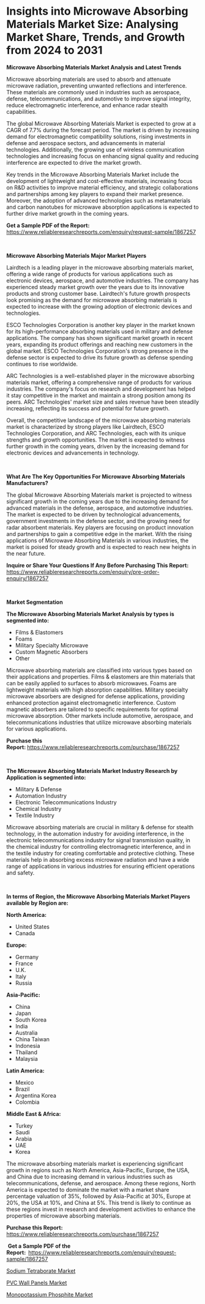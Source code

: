 <p><h1>Insights into Microwave Absorbing Materials Market Size: Analysing Market Share, Trends, and Growth from 2024 to 2031</h1></p><p><strong>Microwave Absorbing Materials Market Analysis and Latest Trends</strong></p>
<p><p>Microwave absorbing materials are used to absorb and attenuate microwave radiation, preventing unwanted reflections and interference. These materials are commonly used in industries such as aerospace, defense, telecommunications, and automotive to improve signal integrity, reduce electromagnetic interference, and enhance radar stealth capabilities.</p><p>The global Microwave Absorbing Materials Market is expected to grow at a CAGR of 7.7% during the forecast period. The market is driven by increasing demand for electromagnetic compatibility solutions, rising investments in defense and aerospace sectors, and advancements in material technologies. Additionally, the growing use of wireless communication technologies and increasing focus on enhancing signal quality and reducing interference are expected to drive the market growth.</p><p>Key trends in the Microwave Absorbing Materials Market include the development of lightweight and cost-effective materials, increasing focus on R&D activities to improve material efficiency, and strategic collaborations and partnerships among key players to expand their market presence. Moreover, the adoption of advanced technologies such as metamaterials and carbon nanotubes for microwave absorption applications is expected to further drive market growth in the coming years.</p></p>
<p><strong>Get a Sample PDF of the Report:&nbsp;</strong> <a href="https://www.reliableresearchreports.com/enquiry/request-sample/1867257">https://www.reliableresearchreports.com/enquiry/request-sample/1867257</a></p>
<p>&nbsp;</p>
<p><strong>Microwave Absorbing Materials Major Market Players</strong></p>
<p><p>Lairdtech is a leading player in the microwave absorbing materials market, offering a wide range of products for various applications such as electronic devices, aerospace, and automotive industries. The company has experienced steady market growth over the years due to its innovative products and strong customer base. Lairdtech's future growth prospects look promising as the demand for microwave absorbing materials is expected to increase with the growing adoption of electronic devices and technologies.</p><p>ESCO Technologies Corporation is another key player in the market known for its high-performance absorbing materials used in military and defense applications. The company has shown significant market growth in recent years, expanding its product offerings and reaching new customers in the global market. ESCO Technologies Corporation's strong presence in the defense sector is expected to drive its future growth as defense spending continues to rise worldwide.</p><p>ARC Technologies is a well-established player in the microwave absorbing materials market, offering a comprehensive range of products for various industries. The company's focus on research and development has helped it stay competitive in the market and maintain a strong position among its peers. ARC Technologies' market size and sales revenue have been steadily increasing, reflecting its success and potential for future growth.</p><p>Overall, the competitive landscape of the microwave absorbing materials market is characterized by strong players like Lairdtech, ESCO Technologies Corporation, and ARC Technologies, each with its unique strengths and growth opportunities. The market is expected to witness further growth in the coming years, driven by the increasing demand for electronic devices and advancements in technology.</p></p>
<p>&nbsp;</p>
<p><strong>What Are The Key Opportunities For Microwave Absorbing Materials Manufacturers?</strong></p>
<p><p>The global Microwave Absorbing Materials market is projected to witness significant growth in the coming years due to the increasing demand for advanced materials in the defense, aerospace, and automotive industries. The market is expected to be driven by technological advancements, government investments in the defense sector, and the growing need for radar absorbent materials. Key players are focusing on product innovation and partnerships to gain a competitive edge in the market. With the rising applications of Microwave Absorbing Materials in various industries, the market is poised for steady growth and is expected to reach new heights in the near future.</p></p>
<p><strong>Inquire or Share Your Questions If Any Before Purchasing This Report:</strong> <a href="https://www.reliableresearchreports.com/enquiry/pre-order-enquiry/1867257">https://www.reliableresearchreports.com/enquiry/pre-order-enquiry/1867257</a></p>
<p>&nbsp;</p>
<p><strong>Market Segmentation</strong></p>
<p><strong>The Microwave Absorbing Materials Market Analysis by types is segmented into:</strong></p>
<p><ul><li>Films & Elastomers</li><li>Foams</li><li>Military Specialty Microwave</li><li>Custom Magnetic Absorbers</li><li>Other</li></ul></p>
<p><p>Microwave absorbing materials are classified into various types based on their applications and properties. Films & elastomers are thin materials that can be easily applied to surfaces to absorb microwaves. Foams are lightweight materials with high absorption capabilities. Military specialty microwave absorbers are designed for defense applications, providing enhanced protection against electromagnetic interference. Custom magnetic absorbers are tailored to specific requirements for optimal microwave absorption. Other markets include automotive, aerospace, and telecommunications industries that utilize microwave absorbing materials for various applications.</p></p>
<p><strong>Purchase this Report:&nbsp;</strong><a href="https://www.reliableresearchreports.com/purchase/1867257">https://www.reliableresearchreports.com/purchase/1867257</a></p>
<p>&nbsp;</p>
<p><strong>The Microwave Absorbing Materials Market Industry Research by Application is segmented into:</strong></p>
<p><ul><li>Military & Defense</li><li>Automation Industry</li><li>Electronic Telecommunications Industry</li><li>Chemical Industry</li><li>Textile Industry</li></ul></p>
<p><p>Microwave absorbing materials are crucial in military & defense for stealth technology, in the automation industry for avoiding interference, in the electronic telecommunications industry for signal transmission quality, in the chemical industry for controlling electromagnetic interference, and in the textile industry for creating comfortable and protective clothing. These materials help in absorbing excess microwave radiation and have a wide range of applications in various industries for ensuring efficient operations and safety.</p></p>
<p>&nbsp;</p>
<p><strong>In terms of Region, the Microwave Absorbing Materials Market Players available by Region are:</strong></p>
<p>
    <p> <strong> North America: </strong>
        <ul>
            <li>United States</li>
            <li>Canada</li>
        </ul>
        </p> 
    <p> <strong> Europe: </strong>
        <ul>
            <li>Germany</li>
            <li>France</li>
            <li>U.K.</li>
            <li>Italy</li>
            <li>Russia</li>
        </ul>
        </p> 
    <p> <strong> Asia-Pacific: </strong>
        <ul>
            <li>China</li>
            <li>Japan</li>
            <li>South Korea</li>
            <li>India</li>
            <li>Australia</li>
            <li>China Taiwan</li>
            <li>Indonesia</li>
            <li>Thailand</li>
            <li>Malaysia</li>
        </ul>
        </p> 
    <p> <strong> Latin America: </strong>
        <ul>
            <li>Mexico</li>
            <li>Brazil</li>
            <li>Argentina Korea</li>
            <li>Colombia</li>
        </ul>
        </p> 
    <p> <strong> Middle East & Africa: </strong>
        <ul>
            <li>Turkey</li>
            <li>Saudi</li>
            <li>Arabia</li>
            <li>UAE</li>
            <li>Korea</li>
        </ul>
    </p>
    </p>
<p><p>The microwave absorbing materials market is experiencing significant growth in regions such as North America, Asia-Pacific, Europe, the USA, and China due to increasing demand in various industries such as telecommunications, defense, and aerospace. Among these regions, North America is expected to dominate the market with a market share percentage valuation of 35%, followed by Asia-Pacific at 30%, Europe at 20%, the USA at 10%, and China at 5%. This trend is likely to continue as these regions invest in research and development activities to enhance the properties of microwave absorbing materials.</p></p>
<p><strong>Purchase this Report: </strong><a href="https://www.reliableresearchreports.com/purchase/1867257">https://www.reliableresearchreports.com/purchase/1867257</a></p>
<p>&nbsp;<strong>Get a Sample PDF of the Report:&nbsp;&nbsp;</strong><a href="https://www.reliableresearchreports.com/enquiry/request-sample/1867257">https://www.reliableresearchreports.com/enquiry/request-sample/1867257</a></p>
<p><strong></strong></p>
<p><p><a href="https://github.com/lubmix/Market-Research-Report-List-1/blob/main/sodium-tetraborate-market.md">Sodium Tetraborate Market</a></p><p><a href="https://github.com/joannagoyvaerts/Market-Research-Report-List-1/blob/main/pvc-wall-panels-market.md">PVC Wall Panels Market</a></p><p><a href="https://github.com/Hazelklievgspy6vdcsmu106w/Market-Research-Report-List-1/blob/main/monopotassium-phosphite-market.md">Monopotassium Phosphite Market</a></p></p>